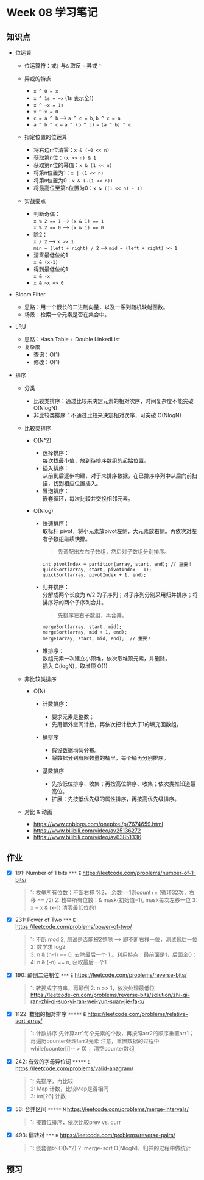 # Week 08 学习笔记


## 知识点


- 位运算
  - 位运算符：或`|`  与`&` 取反 `~` 异或 `^` 
  - 异或的特点
    - `x ^ 0 = x`
    - `x ^ 1s = ~x` (1s 表示全1)
    - `x ^ ~x = 1s`
    - `x ^ x = 0`
    - `c = a ^ b` --> `a ^ c = b`, `b ^ c = a`
    - `a ^ b ^ c` = `a ^ (b ^ c)` = `(a ^ b) ^ c`
    
  - 指定位置的位运算
    - 将右边n位清零：`x & (~0 << n)`
    - 获取第n位：`(x >> n) & 1`
    - 获取第n位的幂值：`x & (1 << n)`
    - 将第n位置为1：`x | (1 << n)`
    - 将第n位置为0：`x & (~(1 << n))`
    - 将最高位至第n位置为0：`x & ((1 << n) - 1)`

  - 实战要点
    - 判断奇偶：  
       `x % 2 == 1` --> `(x & 1) == 1`  
       `x % 2 == 0` --> `(x & 1) == 0`
    - 除2：  
       `x / 2` --> `x >> 1`   
       `min = (left + right) / 2` --> `mid = (left + right) >> 1`
    - 清零最低位的1  
       `x & (x-1)`  
    - 得到最低位的1  
       `x & -x`
    - `x & ~x => 0`

- Bloom Filter
  - 思路：用一个很长的二进制向量，以及一系列随机映射函数。
  - 场景：检索一个元素是否在集合中。
  
- LRU
  - 思路：Hash Table + Double LinkedList  
  - 复杂度
    - 查询：O(1)
    - 修改：O(1)
  
- 排序 
  - 分类
    - 比较类排序：通过比较来决定元素的相对次序，时间复杂度不能突破 O(NlogN)
    - 非比较类排序：不通过比较来决定相对次序，可突破 O(NlogN)
    
  - 比较类排序
    - O(N^2)
        - 选择排序：  
        每次找最小值，放到待排序数组的起始位置。
        - 插入排序：  
        从前到后逐步构建，对于未排序数据，在已排序序列中从后向前扫描，找到相应位置插入。
        - 冒泡排序：  
        嵌套循环，每次比较并交换相邻元素。
        
    - O(Nlog)  
        - 快速排序：  
        取标杆 pivot，将小元素放pivot左侧，大元素放右侧。再依次对左右子数组继续快排。
            > 先调配出左右子数组，然后对子数组分别排序。
            ```
            int pivotIndex = partition(array, start, end); // 重要！
            quickSort(array, start, pivotIndex - 1);
            quickSort(array, pivotIndex + 1, end);
            ```  
        - 归并排序：  
        分解成两个长度为 n/2 的子序列；对子序列分别采用归并排序；将排序好的两个子序列合并。
            > 先排序左右子数组，再合并。
            ```
            mergeSort(array, start, mid);
            mergeSort(array, mid + 1, end);
            merge(array, start, mid, end);  // 重要！
            ``` 
         - 堆排序：  
         数组元素一次建立小顶堆，依次取堆顶元素，并删除。  
         插入 O(logN)，取堆顶 O(1)
         
  - 非比较类排序
    - O(N)
        - 计数排序：  
            - 要求元素是整数；  
            - 先用额外空间计数，再依次把计数大于1的填充回数组。
        
        - 桶排序
            - 假设数据均匀分布。
            - 将数据分到有限数量的桶里，每个桶再分别排序。
        
        - 基数排序  
            - 先按低位排序、收集；再按高位排序、收集；依次类推知道最高位。
            - 扩展：先按低优先级的属性排序，再按高优先级排序。
  
  - 对比 & 动画
    - https://www.cnblogs.com/onepixel/p/7674659.html   
    - https://www.bilibili.com/video/av25136272  
    - https://www.bilibili.com/video/av63851336


## 作业

- [x] 191: Number of 1 bits `***` `E`
https://leetcode.com/problems/number-of-1-bits/
  > 1: 枚举所有位数：不断右移 %2， 余数==1则count++ (循环32次，右移 == `/2`)
  > 2: 枚举所有位数：& mask(初始值=1), mask每次左移一位
  > 3: x = x & (x-1) 清零最低位的1

- [x] 231: Power of Two `***` `E`  
https://leetcode.com/problems/power-of-two/    
  > 1: 不断 mod 2, 测试是否能被2整除 --> 即不断右移一位，测试最后一位   
  > 2: 数学求 log2     
  > 3: n & (n-1) == 0, 去除最后一个 1 。利用特点：最前面是1，后面全0：
  > 4: n & (-n) == n, 获取最后一个1  

- [x] 190: 颠倒二进制位 `***` `E`
https://leetcode.com/problems/reverse-bits/
  > 1: 转换成字符串，再颠倒
  > 2: n >> 1，依次处理最低位
  >    https://leetcode-cn.com/problems/reverse-bits/solution/zhi-qi-ran-zhi-qi-suo-yi-ran-wei-yun-suan-jie-fa-x/
  > 

- [x] 1122: 数组的相对排序 `*****` `E`
https://leetcode.com/problems/relative-sort-array/
  > 1: 计数排序
  >    先计算arr1每个元素的个数，再按照arr2的顺序重置arr1；再遍历counter处理!arr2元素
  >    注意，重置数据的过程中 while(counter[i]-- > 0) ，清空counter数组
 
- [x] 242: 有效的字母异位词 `*****` `E`   
https://leetcode.com/problems/valid-anagram/   
  > 1: 先排序，再比较   
  > 2: Map 计数，比较Map是否相同  
  > 3: int[26] 计数   
 
- [x] 56: 合并区间 `*****` `M`
https://leetcode.com/problems/merge-intervals/
  > 1: 按首位排序，依次比较prev vs. curr   
 
- [x] 493: 翻转对 `***` `H` 
https://leetcode.com/problems/reverse-pairs/
  > 1: 嵌套循环 O(N^2)
  > 2: merge-sort O(NlogN)，归并的过程中做统计

 
## 预习
















